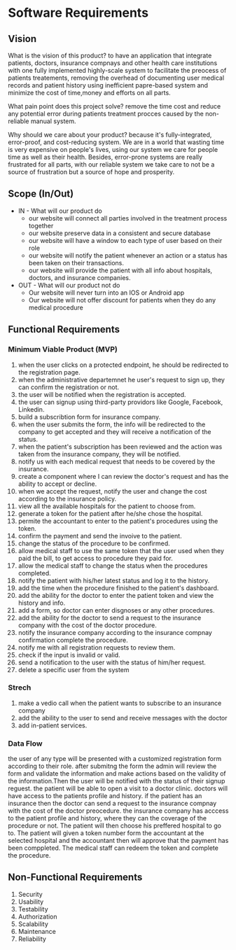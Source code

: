 # Software Requirements

## Vision

What is the vision of this product?
to have an application that integrate patients, doctors, insurance compnays and other health care institutions  with one fully implemented highly-scale system to facilitate the preocess of patients treatements, removing the overhead of documenting user medical records and patient history using inefficient papre-based system and minimize the cost of time,money and efforts on all parts.

What pain point does this project solve?
remove the time cost and reduce any potential error during patients treatment procces caused by the non-reliable manual system.  

Why should we care about your product?
because it's fully-integrated, error-proof, and cost-reducing system. We are in a world that wasting time is very expensive on people's lives, using our system we care for people time as well as their health. Besides, error-prone systems are really frustrated for all parts, with our reliable system we take care to not be a source of frustration but a source of hope and prosperity.  

## Scope (In/Out)

* IN - What will our product do
  * our website will connect all parties involved in the treatment process together
  * our website preserve data in a consistent and secure database
  * our website will have a window to each type of user based on their role
  * our website will notify the patient whenever an action or a status has been taken on their transactions.
  * our website will provide the patient with all info about hospitals, doctors, and insurance companies.
* OUT - What will our product not do
  * Our website will never turn into an IOS or Android app
  * Our website will not offer discount for patients when they do any medical procedure

## Functional Requirements

### Minimum Viable Product (MVP)

1. when the user clicks on a protected endpoint, he should be redirected to the registration page.
2. when the administrative departemnet he user's request to sign up, they can confirm the registration or not.
3. the user will be notified when the registration is accepted.
4. the user can signup using third-party providors like Google, Facebook, Linkedin.
5. build a subscribtion form  for insurance company.
6. when the user submits the form, the info will be redirected to the company to get accepted and they will receive a notification of the status.
7. when the patient's subscription has been reviewed and the action was taken from the insurance company, they will be notified.
8. notify us with each medical request that needs to be covered by the insurance.
9. create a component where I can review the doctor's request and has the ability to accept or decline.
10. when we accept the request, notify the user and change the cost according to the insurance policy.
11. view all the available hospitals for the patient to choose from.
12. generate a token for the patient after he/she chose the hospital.
13. permite the accountant to enter to the patient's procedures using the token.
14. confirm the payment and send the invoive to the patient.
15. change the status of the procedure to be confirmed.
16. allow medical staff to use the same token  that the user used when they paid the bill, to get access to procedure they paid for.
17. allow the medical staff to change the status when the procedures completed.
18. notify the patient with  his/her latest status and log it to the history.
19. add the time when the procedure finished to the patient's dashboard.
20. add the ability for the doctor to enter the patient token and view the history and info.
21. add a form, so doctor can enter disgnoses or any other procedures.
22. add the ability for the doctor to send a request to the insurance company with the cost of the doctor procedure.
23. notify the insurance company according to the insurance compnay confirmation complete the procedure.
24. notify me with all registration requests to review them.
25. check if the input is invalid or valid.
26. send a notification to the user with the status of him/her request.
27. delete a specific user from the system

### Strech

1. make a vedio call when the patient wants to subscribe to an insurance company
2. add the ability to the user to send and receive messages with the doctor
3. add in-patient services.

### Data Flow

the user of any type will be presented with a customized registration form according to their role. after submitng the form the admin will review the form and validate the information and make actions based on the validity of the information.Then the user will be notified with the status of their signup reguest. the patient will be able to open a visit to a doctor clinic. doctors will have access to the patients profile and history. if the patient has an insurance then the doctor can send a request to the insurance compnay with the cost of the doctor preocedure. the insurance company has acccess to the patient profile and history, where they can the coverage of the procedure or not. The patient will then choose his preffered hospital to go to. The patient will given a token number form the accountant at the selected hospital and the accountant then will approve that the payment has been comppleted. The medical staff can redeem the token and complete the procedure.

## Non-Functional Requirements

1. Security
2. Usability
3. Testability
4. Authorization
5. Scalability
6. Maintenance
7. Reliability
